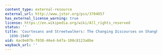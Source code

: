 ```yaml
---
content_type: external-resource
external_url: http://www.jstor.org/pss/3704057
has_external_license_warning: true
license: https://en.wikipedia.org/wiki/All_rights_reserved
status: ''
title: 'Courtesans and Streetwalkers: The Changing Discourses on Shanghai Prostitution,
  1890-1949'
uid: 4ac0e07b-f038-46e4-b47a-108c8123a8be
wayback_url: ''
---
```

